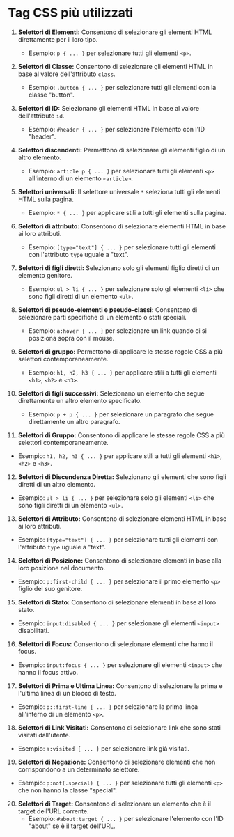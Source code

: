 <!-- @format -->

# Tag CSS più utilizzati

1. **Selettori di Elementi:** Consentono di selezionare gli elementi HTML direttamente per il loro tipo.

   - Esempio: `p { ... }` per selezionare tutti gli elementi `<p>`.

2. **Selettori di Classe:** Consentono di selezionare gli elementi HTML in base al valore dell'attributo `class`.

   - Esempio: `.button { ... }` per selezionare tutti gli elementi con la classe "button".

3. **Selettori di ID:** Selezionano gli elementi HTML in base al valore dell'attributo `id`.

   - Esempio: `#header { ... }` per selezionare l'elemento con l'ID "header".

4. **Selettori discendenti:** Permettono di selezionare gli elementi figlio di un altro elemento.

   - Esempio: `article p { ... }` per selezionare tutti gli elementi `<p>` all'interno di un elemento `<article>`.

5. **Selettori universali:** Il selettore universale `*` seleziona tutti gli elementi HTML sulla pagina.

   - Esempio: `* { ... }` per applicare stili a tutti gli elementi sulla pagina.

6. **Selettori di attributo:** Consentono di selezionare elementi HTML in base ai loro attributi.

   - Esempio: `[type="text"] { ... }` per selezionare tutti gli elementi con l'attributo `type` uguale a "text".

7. **Selettori di figli diretti:** Selezionano solo gli elementi figlio diretti di un elemento genitore.

   - Esempio: `ul > li { ... }` per selezionare solo gli elementi `<li>` che sono figli diretti di un elemento `<ul>`.

8. **Selettori di pseudo-elementi e pseudo-classi:** Consentono di selezionare parti specifiche di un elemento o stati speciali.

   - Esempio: `a:hover { ... }` per selezionare un link quando ci si posiziona sopra con il mouse.

9. **Selettori di gruppo:** Permettono di applicare le stesse regole CSS a più selettori contemporaneamente.

   - Esempio: `h1, h2, h3 { ... }` per applicare stili a tutti gli elementi `<h1>`, `<h2>` e `<h3>`.

10. **Selettori di figli successivi:** Selezionano un elemento che segue direttamente un altro elemento specificato.

    - Esempio: `p + p { ... }` per selezionare un paragrafo che segue direttamente un altro paragrafo.

11. **Selettori di Gruppo:** Consentono di applicare le stesse regole CSS a più selettori contemporaneamente.

- Esempio: `h1, h2, h3 { ... }` per applicare stili a tutti gli elementi `<h1>`, `<h2>` e `<h3>`.

12. **Selettori di Discendenza Diretta:** Selezionano gli elementi che sono figli diretti di un altro elemento.

- Esempio: `ul > li { ... }` per selezionare solo gli elementi `<li>` che sono figli diretti di un elemento `<ul>`.

13. **Selettori di Attributo:** Consentono di selezionare elementi HTML in base ai loro attributi.

- Esempio: `[type="text"] { ... }` per selezionare tutti gli elementi con l'attributo `type` uguale a "text".

14. **Selettori di Posizione:** Consentono di selezionare elementi in base alla loro posizione nel documento.

- Esempio: `p:first-child { ... }` per selezionare il primo elemento `<p>` figlio del suo genitore.

15. **Selettori di Stato:** Consentono di selezionare elementi in base al loro stato.

- Esempio: `input:disabled { ... }` per selezionare gli elementi `<input>` disabilitati.

16. **Selettori di Focus:** Consentono di selezionare elementi che hanno il focus.

- Esempio: `input:focus { ... }` per selezionare gli elementi `<input>` che hanno il focus attivo.

17. **Selettori di Prima e Ultima Linea:** Consentono di selezionare la prima e l'ultima linea di un blocco di testo.

- Esempio: `p::first-line { ... }` per selezionare la prima linea all'interno di un elemento `<p>`.

18. **Selettori di Link Visitati:** Consentono di selezionare link che sono stati visitati dall'utente.

- Esempio: `a:visited { ... }` per selezionare link già visitati.

19. **Selettori di Negazione:** Consentono di selezionare elementi che non corrispondono a un determinato selettore.

- Esempio: `p:not(.special) { ... }` per selezionare tutti gli elementi `<p>` che non hanno la classe "special".

20. **Selettori di Target:** Consentono di selezionare un elemento che è il target dell'URL corrente.
    - Esempio: `#about:target { ... }` per selezionare l'elemento con l'ID "about" se è il target dell'URL.
